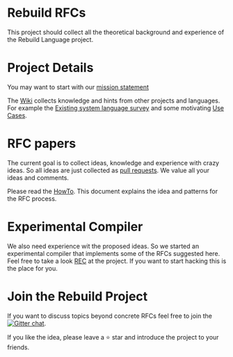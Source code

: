 # Rebuild RFCs
[Rebuild RFCs]: #rebuild-rfcs

This project should collect all the theoretical background and experience of the Rebuild Language project.

# Project Details
[Project Details]: #project-details

You may want to start with our [mission statement](https://github.com/rebuild-lang/rfcs/blob/master/text/00001-mission.md)

The [Wiki](https://github.com/rebuild-lang/rfcs/wiki) collects knowledge and hints from other projects and languages.
For example the [Existing system language survey](https://github.com/rebuild-lang/rfcs/wiki/Existing-system-language-survey) and some motivating [Use Cases](https://github.com/rebuild-lang/rfcs/wiki/Use-Case-Collection).

# RFC papers
[RFC papers]: #rfc-papers

The current goal is to collect ideas, knowledge and experience with crazy ideas.
So all ideas are just collected as [pull requests](https://github.com/rebuild-lang/rfcs/pulls).
We value all your ideas and comments.

Please read the [HowTo](https://github.com/rebuild-lang/rfcs/blob/master/Readme.md). This document explains the idea and patterns for the RFC process.

# Experimental Compiler
[Experimental Compiler]: #experimental-compiler

We also need experience wit the proposed ideas. So we started an experimental compiler that implements some of the RFCs suggested here.
Feel free to take a look [REC](https://github.com/rebuild-lang/REC) at the project.
If you want to start hacking this is the place for you.

# Join the Rebuild Project
[Join the Rebuild Project]: #join-the-rebuild-project

If you want to discuss topics beyond concrete RFCs feel free to join the
[![Gitter chat](https://badges.gitter.im/gitterHQ/gitter.png)](https://gitter.im/rebuild-lang/Lobby).

If you like the idea, please leave a :star: star and introduce the project to your friends.
